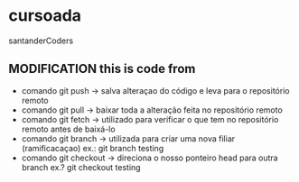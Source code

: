 # cursoada
santanderCoders

## MODIFICATION this is code from
* comando git push -> salva alteraçao do código e leva para o repositório remoto
* comando git pull -> baixar toda a alteração feita no repositório remoto
* comando git fetch -> utilizado para verificar o que tem no repositório remoto antes de baixá-lo
* comando git branch -> utilizada para criar uma nova filiar (ramificacaçao) ex.: git branch testing
* comando git checkout -> direciona o nosso ponteiro head para outra branch ex.? git checkout testing

